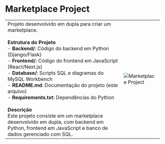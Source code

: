 # Marketplace Project

|       |        |
|-------|--------|
| Projeto desenvolvido em dupla para criar um marketplace.<br><br>**Estrutura do Projeto**<br>- **Backend/**: Código do backend em Python (Django/Flask)<br>- **Frontend/**: Código do frontend em JavaScript (React/Next.js)<br>- **Database/**: Scripts SQL e diagramas do MySQL Workbench<br>- **README.md**: Documentação do projeto (este arquivo)<br>- **Requirements.txt**: Dependências do Python<br><br>**Descrição**<br>Este projeto consiste em um marketplace desenvolvido em dupla, com backend em Python, frontend em JavaScript e banco de dados gerenciado com SQL. | ![Marketplace Project]("https://i.ibb.co/HfLW107m/GOMES.png") |
